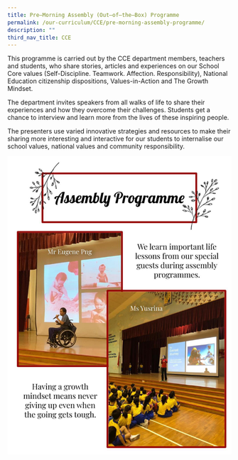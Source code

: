 ```yaml
---
title: Pre–Morning Assembly (Out–of–the–Box) Programme
permalink: /our-curriculum/CCE/pre-morning-assembly-programme/
description: ""
third_nav_title: CCE
---
```

This programme is carried out by the CCE department members, teachers and students, who share stories, articles and experiences on our School Core values (Self-Discipline. Teamwork. Affection. Responsibility), National Education citizenship dispositions, Values-in-Action and The Growth Mindset. 

  

The department invites speakers from all walks of life to share their experiences and how they overcome their challenges. Students get a chance to interview and learn more from the lives of these inspiring people. 

  

The presenters use varied innovative strategies and resources to make their sharing more interesting and interactive for our students to internalise our school values, national values and community responsibility.

![](/images/CCE/Assembly.jpeg)